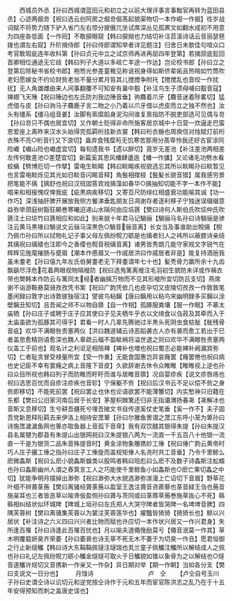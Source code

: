 <!-- { "loadSidebar": true } -->
　　西城员外丞【孙曰西城谓蓝田元和初立之以前大理评事言事黜官再转为蓝田县丞】心迹两倔竒【祝曰选云创阿房之倔竒倔髙起貌渠物切一本作崛一作掘】徃岁战词赋不将势力随下驴入省门左右惊分披傲兀坐试席深丛见孤罴文如翻水成初不用意为四座各低面【一作囘】不敢捩眼窥【韩曰捩拗也力结切补注苕溪诗话云音丽瑟琶拨也谓左右窥】升阶揖侍郎【孙曰侍郎谓知举者详见题注】归舍日未欹佳句喧众口考官敢瑕疵连年收科第【孙曰贞元中立之试京师再进再屈四年登第】若摘颔底髭回首卿相位通途无它歧【韩曰列子大道以多岐亡羊途一作达】岂论校书郎【孙曰立之登第后除秘书省校书郎】袍笏光参差童稚见称说祝身得如斯侪辈妬且热喘如竹筒吹老妇愿嫁女不约论财赀老翁不量分累月笞其儿搅搅争附托【搅搅乱也音绞一作扰扰】无人角雄雌由来人间事翻覆不可知安有巢中鷇【补注鸟生子须母哺曰鷇音寇】挿翅飞天陲【祝曰陲边也左氏防刘我边陲音垂】驹麛着爪牙【麛音迷着陟畧切】猛虎借与皮【孙曰驹马子麛鹿子言二物之小乃着以爪牙借以虎皮而立之独不然也】汝头有缰系【缰马组音姜】汝脚有索縻蹈身泥沟间谁复禀指防不脱吏部选可见偶与竒【孙曰竒只不偶也居宜切】又作朝士贬得非命所施客居京城中十日营一炊逼走巴蛮恩爱座上离昨来汉水头始得完孤羁桁挂新衣裳【韩曰桁衣椸也周庾信对烛赋灯前桁衣殊不亮○桁音行又下浪切】盎弃食残糜茍无饥寒苦那用分髙卑怜我还好古宦涂同险巇【巇山险也巇虚宜切】每旬遗我书【遗以醉切】竟岁无差池【补注差池两相差左传何敢差池○差楚宜切】新篇奚其思风幡肆逶迤【幡一作旙】又论诸毛功劈水看蛟螭【劈博厄切一作擘】雷电生睒睗【韩曰睒睗疾视貌选忘其所以睒睗孙曰睒暂见也言雷电睒烁见其光如日睒音闪睗音释】角鬛相撑枝【鬛髪长貌音猎】属我感穷景把笔能不摛【摛舒也祝曰汉班固答宾戏摛藻如春华○摛抽知切能不字一本作不能】唱来和相报愧叹俾我疵【疵黒病疾移切】又寄百尺防绯红相盛衰功能喻其诚【功一作巧】深浅抽肝脾开展放我侧方餐涕垂匙朋友日凋谢存者逐利移子宁独迷误缀缀意益弥举颈庭树豁狂飇巻寒曦迢递山水隔何由应埙篪【樊曰诗何人斯伯氏吹埙仲氏吹篪注土曰埙竹曰篪相应和如此】别来就十年君马记騧骊【騧骊马名孙曰诗騧骊是骖注云黄马黒喙曰騧说文云骊马深黒色○騧音骊音离】长女当及事谁助出帨缡【帨乃佩巾孙曰所以拭物礼记子事父母左佩纷帨刀砺是也缡者妇人之袆所以蔽膝诗亲结其缡祝曰缡緌也注即今之香缨也帨音税缡音离】诸男皆秀朗几能守家规文字锐气在辉辉见旌麾摧肠与蹙眉【潮本作慼眉又一作戚居洪曰作戚居者非是】能复持酒巵我虽未耋老【孙曰僖九年左氏伯舅耋老无下拜耋谓年七十也】髪秃骨力羸所余十九齿飘飖尽浮危花着两眼视物隔褷防【祝曰选鳬篱离褷注毛羽初生貌防未详或作褵衣带也樊韩本作防云与篱同太经者幽摛万物而不见其形褷所宜切防吕支切】燕席谢不诣游鞍悬莫骑孜孜凭书案【祝曰广韵凭依几也皮孕切又皮陵切孜孜一作敦敦笔墨闲録曰敦字出诗敦彼独宿注】譬彼鸟粘黐【唐曰黐用以粘鸟宋幽明録多买黐以涂壁黐丑知切】且吾闻之师不以物自隳【自一作相】孤豚服粪壤【服一作眠】不慕太庙牺【孙曰庄子或聘于庄子应其使曰子见夫牺牛乎衣以文绮食以刍菽及其牵而入于太庙虽欲为孤豚其可得乎】君看一时人几辈先腾驰过半黒头死阴虫食枯骴【骴残骨音疵】欢华不满眼咎责塞两仪【洪曰魏道辅云诗恶蹈袭古人亦有袭而愈工若出于巳者盖思愈精则语愈深也魏人章疏云福不盈眦祸将溢世退之则曰欢华不满眼咎责塞两仪盖工于前也】观名计之利讵足相陪裨【裨补也増也祝曰蜀志必能裨补阙漏宾弥切】仁者耻贪冒受禄量所宜【受一作重】无能食国惠岂异哀癃罢【癃罢倦也祝曰病也史记臣不幸有罢癃之病上音隆下音皮】久欲辞谢去休令众睢睢【睢睢视上逆也孙曰众目所视也韩曰列子而防睢而盱盱而谁与居睢音隳】况自婴疹疾【说文疹唇疡也祝曰选思百忧而自疹注疹疾也音轸】宁保躯不赀【祝曰后汉书云不足以偿不赀之身赀即移切】不能死前罢【祝曰罢止也休也论语欲罢不能薄蟹切】内实慙神只旧籍在东都【樊曰公旧家河南后居于长安】茅屋枳棘篱还归非无指灞渭扬春凘【凘解冰也音斯又息移切】生兮耕吾疆死兮埋吾陂文书自传道奚仗史笔垂【奚一作不】夫子固吾党新恩释衔羁去来伊洛上相待安罛箄【孙曰尔雅鱼罟谓之罛江东呼小笼为箄孙曰诗施罛濊濊鱼网也箄亦取鱼器上音孤下音卑】我有双饮醆其银得朱提【孙曰朱提汉县名属犍为郡县有朱提山出银网祝曰汉朱提银八两为一流直一千五百八十他银一流直一千是为银货二品朱音殊提音时】黄金涂物象雕镌妙工倕【祝曰倕广韵云黄帝时巧人庄子攦工倕之指孙曰庄子工倕旋而盖规矩倕人名尧时共工音垂】乃令千里鲸么麽微螽斯【祝曰么麽小貌螽斯蝗类以股鸣者韩曰班彪曰么麽不及数子诗螽斯注蚣蝑也孙曰螽斯幽州人谓之舂箕言工人之巧能使千里鲸鱼小如螽斯也○麽亡果切螽之中切】犹能争明月摆掉出渺弥【祝曰渺弥大水貌选渺弥湠漫上亡诏切下音眉】野草花叶细不辨薋菉葹【樊曰离骚经薋菉葹以盈室王逸注薋音咨蒺藜也菉音緑王刍也葹音施枲耳也三者皆恶草以喻谗佞盈侧孙曰薋与茨同或曰菉蓐草葹巻施草抜心不死】緜緜相纠结状似环城陴【陴城上垣孙曰左氏郑人大哭守陴者皆哭陴一名埤埤音脾】四隅芙蓉树【樊曰离骚集芙蓉以为裳注芙蓉莲华也】擢豓皆猗猗【猗猗长也】鲸以兴居状【补注诗之六义四曰兴兴者比物而赋也许应切一本作状兴居又一作兴君身】失所逢百罹【孙曰诗逢此百罹百忧也】月以喻夫道僶俛励莫亏【僶音泯莫一作其】草木明覆载妍臭齐荣萎【孙曰萎衰也诗无草不死无木不萎于为切臭一作丑】愿君恒御之行止新燧觿【韩曰诗大东鞙鞙佩璲注璲瑞也芄兰童子佩觿注觿所以解结成人之佩也孙曰礼记左佩纷帨刀砺小觿金燧燧可取火于日觿貌如锥以象骨为之以解结也○燧音遂觿许规切又音携新一作亲又一作杂】异日期对举【期一作朝】当如各分支【樊曰支说文一日分也】
　　月蚀诗　　　　　　　　　卢　仝
　　【卢仝自号玉川子孙曰史谓仝诗以讥切元和逆党按仝诗作于元和五年而宦官陈洪志之乱乃在于十五年安得预知而刺之盖唐史误也】
